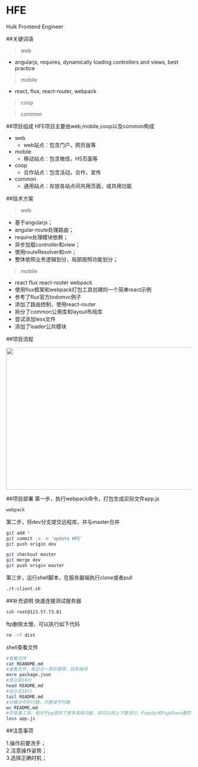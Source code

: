 # HFE
Hulk Frontend Engineer

##关键词语
> web
- angularjs, requires, dynamically loading controllers and views, best practice  

> mobile
- react, flux, react-router, webpack  

> coop  

> common

##项目组成
HFE项目主要由web,mobile,coop以及common构成
- web
	- web站点：包含门户，网页版等
- mobile 
	- 移动站点：包含微信，H5页面等
- coop 
	- 合作站点：包含活动，合作，宣传
- common 
	- 通用站点：存放各站点间共用页面，或共用功能


##技术方案
> web
- 基于angularjs；
- angular-route处理路由；
- require处理模块依赖；
- 异步加载controller和view；
- 使用routeResolver和vm；
- 整体依照业务逻辑划分，局部按照功能划分；  

> mobile
- react flux react-router webpack
- 使用flux框架和webpack打包工具创建的一个简单react示例
- 参考了flux官方todomvc例子
- 添加了路由控制，使用react-router
- 拆分了common公用库和layout布局库
- 尝试添加less文件
- 添加了loader公共模块
	
		
##项目流程
<p align="center">
  <a href="http://www.askgreenstone.com/">
    <img height="385" width="560" src="http://transfer.green-stone.cn/webDeploymentFlow.jpg">
  </a>
</p>

##项目部署
第一步，执行webpack命令，打包生成实际文件app.js
```sh
webpack
```  
第二步，将dev分支提交远程库，并与master合并
```sh
git add *  
git commit -a -m 'update HFE'  
git push origin dev    

git checkout master
git merge dev
git push origin master
``` 
第三步，运行shell脚本，在服务器端执行clone或者pull
```sh
./t-client.sh
```
##补充说明
快速连接测试服务器
```sh
ssh root@123.57.73.81 
```   
ftp删除太慢，可以执行如下代码
```sh
rm -rf dist
``` 
shell查看文件
```sh
#查看文件
cat REANDME.md
#查看文件，每显示一屏后暂停，回车继续
more package.json
#显示前10行
head README.md
#显示后10行
tail README.md
#计算文件的行数、字数或字符数
wc README.md
#页查看工具，相对于pg提供了更多高级功能，如可以用上下键滚行，PageUp和PageDown翻页等
less app.js
``` 

##注意事项
> 
1.操作前要洗手；  
2.注意操作姿势；  
3.选择正确时机；  






